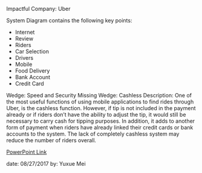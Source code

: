 Impactful Company: Uber

System Diagram contains the following key points:
 - Internet
 - Review
 - Riders
 - Car Selection
 - Drivers
 - Mobile
 - Food Delivery
 - Bank Account
 - Credit Card

Wedge: Speed and Security
Missing Wedge: Cashless
Description:
One of the most useful functions of using mobile applications to find rides through Uber, is the cashless function. However, if tip is not included in the payment already or if riders don’t have the ability to adjust the tip, it would still be necessary to carry cash for tipping purposes. In addition, it adds to another form of payment when riders have already linked their credit cards or bank accounts to the system. The lack of completely cashless system may reduce the number of riders overall.

[PowerPoint Link](ProductStudioHW1_ym434.pptx)

date: 08/27/2017
by: Yuxue Mei
